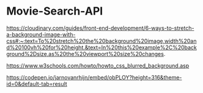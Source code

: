 # Movie-Search-API

https://cloudinary.com/guides/front-end-development/6-ways-to-stretch-a-background-image-with-css#:~:text=To%20stretch%20the%20background%20image,width%20and%20100vh%20for%20height.&text=In%20this%20example%2C%20background%2Dsize,as%20the%20viewport%20size%20changes.

https://www.w3schools.com/howto/howto_css_blurred_background.asp

https://codepen.io/jarnovanrhijn/embed/obPLOY?height=316&theme-id=0&default-tab=result


 
